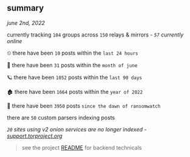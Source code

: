 
## summary
_june 2nd, 2022_

currently tracking `104` groups across `150` relays & mirrors - _`57` currently online_

⏲ there have been `10` posts within the `last 24 hours`

🦈 there have been `31` posts within the `month of june`

🪐 there have been `1052` posts within the `last 90 days`

🏚 there have been `1664` posts within the `year of 2022`

🦕 there have been `3950` posts `since the dawn of ransomwatch`

there are `50` custom parsers indexing posts

_`20` sites using v2 onion services are no longer indexed - [support.torproject.org](https://support.torproject.org/onionservices/v2-deprecation/)_

> see the project [README](https://github.com/joshhighet/ransomwatch#ransomwatch--) for backend technicals
